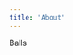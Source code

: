 ```yaml
---
title: 'About'
---
```


<!--
This content will be displayed at the top of the index page.
You can leave this empty if you don’t want to show any content.
-->

Balls
